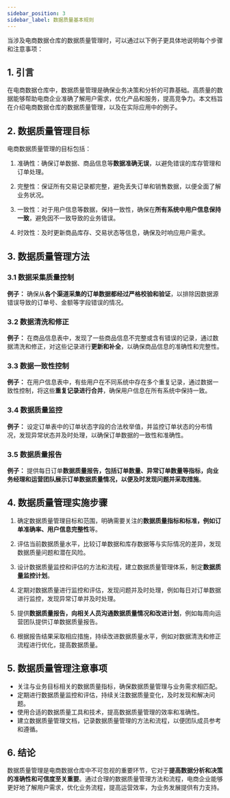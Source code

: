 ```yaml
---
sidebar_position: 3
sidebar_label: 数据质量基本规则
---
```


当涉及电商数据仓库的数据质量管理时，可以通过以下例子更具体地说明每个步骤和注意事项：

## 1. 引言

在电商数据仓库中，数据质量管理是确保业务决策和分析的可靠基础。高质量的数据能够帮助电商企业准确了解用户需求，优化产品和服务，提高竞争力。本文档旨在介绍电商数据仓库的数据质量管理，以及在实际应用中的例子。

## 2. 数据质量管理目标

电商数据质量管理的目标包括：

1. 准确性：确保订单数据、商品信息等**数据准确无误**，以避免错误的库存管理和订单处理。

2. 完整性：保证所有交易记录都完整，避免丢失订单和销售数据，以便全面了解业务状况。

3. 一致性：对于用户信息等数据，保持一致性，确保在**所有系统中用户信息保持一致**，避免因不一致导致的业务错误。

4. 时效性：及时更新商品库存、交易状态等信息，确保及时响应用户需求。

## 3. 数据质量管理方法

### 3.1 数据采集质量控制

**例子：** 确保从**各个渠道采集的订单数据都经过严格校验和验证**，以排除因数据源错误导致的订单号、金额等字段错误的情况。

### 3.2 数据清洗和修正

**例子：** 在商品信息表中，发现了一些商品信息不完整或含有错误的记录，通过数据清洗和修正，对这些记录进行**更新和补全**，以确保商品信息的准确性和完整性。

### 3.3 数据一致性控制

**例子：** 在用户信息表中，有些用户在不同系统中存在多个重复记录，通过数据一致性控制，将这些**重复记录进行合并**，确保用户信息在所有系统中保持一致。

### 3.4 数据质量监控

**例子：** 设定订单表中的订单状态字段的合法枚举值，并监控订单状态的分布情况，发现异常状态并及时处理，以确保订单数据的一致性和准确性。

### 3.5 数据质量报告

**例子：** 提供每日订单**数据质量报告，包括订单数量、异常订单数量等指标，向业务经理和运营团队展示订单数据质量情况，以便及时发现问题并采取措施**。

## 4. 数据质量管理实施步骤

1. 确定数据质量管理目标和范围，明确需要关注的**数据质量指标和标准，例如订单准确率、用户信息完整性**等。

2. 评估当前数据质量水平，比较订单数据和库存数据等与实际情况的差异，发现数据质量问题和潜在风险。

3. 设计数据质量监控和评估的方法和流程，建立数据质量管理体系，制定**数据质量监控计划**。

4. 定期对数据质量进行监控和评估，发现问题并及时处理，例如每日对订单数据进行监控，发现异常订单并及时处理。

5. 提供**数据质量报告，向相关人员沟通数据质量情况和改进计划**，例如每周向运营团队提供订单数据质量报告。

6. 根据报告结果采取相应措施，持续改进数据质量水平，例如对数据清洗和修正流程进行优化，提高数据质量。

## 5. 数据质量管理注意事项

- 关注与业务目标相关的数据质量指标，确保数据质量管理与业务需求相匹配。
- 定期进行数据质量监控和评估，持续关注数据质量变化，及时发现和解决问题。
- 使用合适的数据质量工具和技术，提高数据质量管理的效率和准确性。
- 建立数据质量管理文档，记录数据质量管理的方法和流程，以便团队成员参考和遵循。

## 6. 结论

数据质量管理是电商数据仓库中不可忽视的重要环节，它对于**提高数据分析和决策的准确性和可信度至关重要**。通过合理的数据质量管理方法和流程，电商企业能够更好地了解用户需求，优化业务流程，提高运营效率，为业务发展提供有力支持。